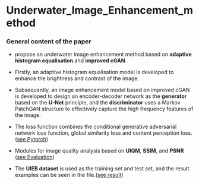 # Underwater_Image_Enhancement_method

### General content of the paper
- propose an underwater image enhancement method based on **adaptive histogram equalisation** and **improved cGAN**. 

- Firstly, an adaptive histogram equalisation model is developed to enhance the brightness and contrast of the image.
- Subsequently, an image enhancement model based on improved cGAN is developed to design an encoder-decoder network as the **generator** based on the **U-Net** principle,
 and the **discriminator** uses a Markov PatchGAN structure to effectively capture the high frequency features of the image. 
- The loss function combines the conditional generative adversarial network loss function, global similarity loss and content perception loss. ([see Pytorch](/Pytorch/))

- Modules for image quality analysis based on **UIQM**, **SSIM**, and **PSNR** ([see Evaluation](/Evaluation/))

- The **UIEB dataset** is used as the training set and test set, and the result examples can be seen in the file.([see result](/result/))

